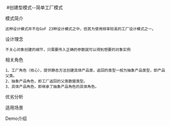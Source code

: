 
  #创建型模式--简单工厂模式
 
   模式简介
   
    这种设计模式并不在GoF 23种设计模式之中，但其为使用频率较高的工厂设计模式之一。
    
   设计理念
   
    不关心对象创建的细节，只需要传入正确的参数就可以得到想要的对象实例
    
   相关角色
   
    1、工厂角色（核心），提供静态方法创建具体产品类，返回的类型一般为抽象产品类型，即产品父类。
    2、抽象产品角色，即工厂返回的父类数据类型。
    3、具体产品角色，即继承了抽象产品角色的具体角色。
    
   优劣分析
   
   
    
   适用场景
   
   
    
   Demo介绍
   
   
   

   
